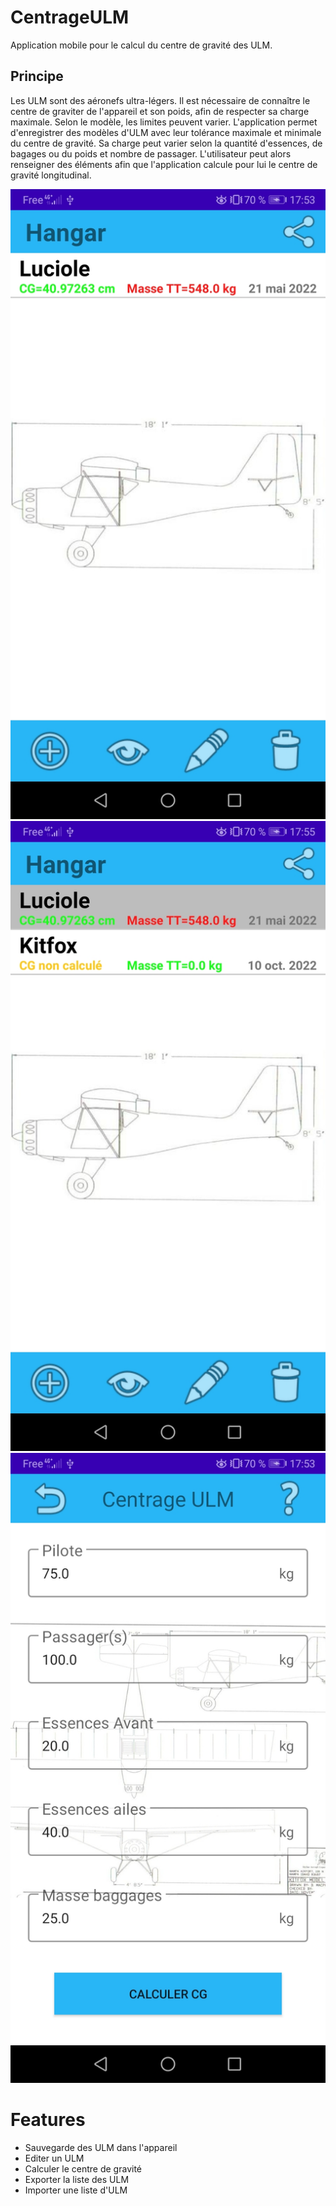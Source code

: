 # CentrageULM

Application mobile pour le calcul du centre de gravité des ULM.

## Principe

Les ULM sont des aéronefs ultra-légers. Il est nécessaire de connaître le centre de graviter de l'appareil et son poids, afin de respecter sa charge maximale. Selon le modèle, les limites peuvent varier.
L'application permet d'enregistrer des modèles d'ULM avec leur tolérance maximale et minimale du centre de gravité.
Sa charge peut varier selon la quantité d'essences, de bagages ou du poids et nombre de passager. L'utilisateur peut alors renseigner des éléments
afin que l'application calcule pour lui le centre de gravité longitudinal.

![menu](images/view_menu.jpg)
![creer](images/view_creer.jpg)
![calculer](images/view_calcul.jpg)

# Features

- Sauvegarde des ULM dans l'appareil
- Editer un ULM
- Calculer le centre de gravité
- Exporter la liste des ULM
- Importer une liste d'ULM
